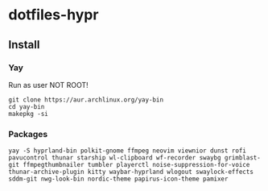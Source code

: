 # dotfiles-hypr

## Install

### Yay
Run as user NOT ROOT!
```
git clone https://aur.archlinux.org/yay-bin
cd yay-bin
makepkg -si
```
### Packages

```
yay -S hyprland-bin polkit-gnome ffmpeg neovim viewnior dunst rofi pavucontrol thunar starship wl-clipboard wf-recorder swaybg grimblast-git ffmpegthumbnailer tumbler playerctl noise-suppression-for-voice thunar-archive-plugin kitty waybar-hyprland wlogout swaylock-effects sddm-git nwg-look-bin nordic-theme papirus-icon-theme pamixer
```
